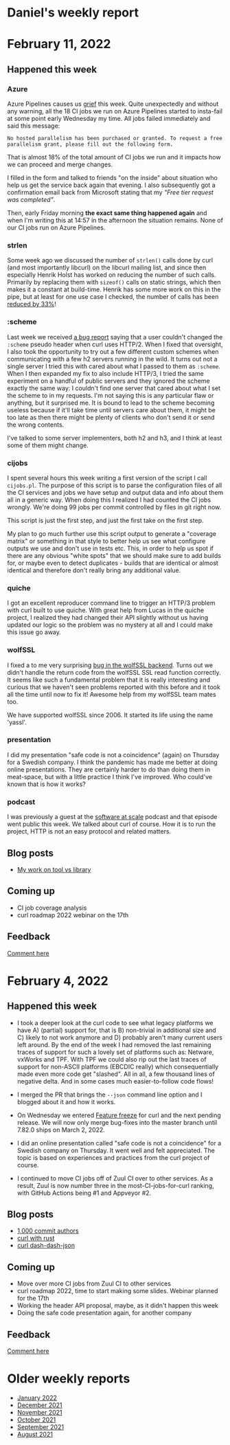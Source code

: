 # Daniel's weekly report

# February 11, 2022

## Happened this week

### Azure

Azure Pipelines causes us [grief](https://github.com/curl/curl/issues/8410)
this week. Quite unexpectedly and without any warning, all the 18 CI jobs we
run on Azure Pipelines started to insta-fail at some point early Wednesday my
time. All jobs failed immediately and said this message:

    No hosted parallelism has been purchased or granted. To request a free
    parallelism grant, please fill out the following form.

That is almost 18% of the total amount of CI jobs we run and it impacts how we
can proceed and merge changes.

I filled in the form and talked to friends "on the inside" about situation who
help us get the service back again that evening. I also subsequently got a
confirmation email back from Microsoft stating that my *"Free tier request was
completed"*.

Then, early Friday morning **the exact same thing happened again** and when
I'm writing this at 14:57 in the afternoon the situation remains. None of our
CI jobs run on Azure Pipelines.

### strlen

Some week ago we discussed the number of `strlen()` calls done by curl (and
most importantly libcurl) on the libcurl mailing list, and since then
especially Henrik Holst has worked on reducing the number of such
calls. Primarily by replacing them with `sizeof()` calls on static strings,
which then makes it a constant at build-time. Henrik has some more work on
this in the pipe, but at least for one use case I checked, the number of calls
has been [reduced by 33%](https://curl.se/mail/lib-2022-02/0097.html)!

### :scheme

Last week we received [a bug report](https://github.com/curl/curl/issues/8381)
saying that a user couldn't changed the `:scheme` pseudo header when curl uses
HTTP/2. When I fixed that oversight, I also took the opportunity to try out a
few different custom schemes when communicating with a few h2 servers running
in the wild. It turns out not a single server I tried this with cared about
what I passed to them as `:scheme`. When I then expanded my fix to also
include HTTP/3, I tried the same experiment on a handful of public servers and
they ignored the scheme exactly the same way: I couldn't find one server that
cared about what I set the scheme to in my requests. I'm not saying this is
any particular flaw or anything, but it surprised me. It is bound to lead to
the scheme becoming useless because if it'll take time until servers care
about them, it might be too late as then there might be plenty of clients who
don't send it or send the wrong contents.

I've talked to some server implementers, both h2 and h3, and I think at least
some of them might change.

### cijobs

I spent several hours this week writing a first version of the script I call
`cijobs.pl`. The purpose of this script is to parse the configuration files of
all the CI services and jobs we have setup and output data and info about them
all in a generic way. When doing this I realized I had counted the CI jobs
wrongly. We're doing 99 jobs per commit controlled by files in git right now.

This script is just the first step, and just the first take on the first step.

My plan to go much further use this script output to generate a "coverage
matrix" or something in that style to better help us see what configure
outputs we use and don't use in tests etc. This, in order to help us spot if
there are any obvious "white spots" that we should make sure to add builds
for, or maybe even to detect duplicates - builds that are identical or almost
identical and therefore don't really bring any additional value.

### quiche

I got an excellent reproducer command line to trigger an HTTP/3 problem with
curl built to use quiche. With great help from Lucas in the quiche project, I
realized they had changed their API slightly without us having updated our
logic so the problem was no mystery at all and I could make this issue go
away.

### wolfSSL

I fixed a to me very surprising [bug in the wolfSSL
backend](https://github.com/curl/curl/pull/8431). Turns out we didn't handle
the return code from the wolfSSL SSL read function correctly. It seems like
such a fundamental problem that it is really interesting and curious that we
haven't seen problems reported with this before and it took all the time until
now to fix it! Awesome help from my wolfSSL team mates too.

We have supported wolfSSL since 2006. It started its life using the name
'yassl'.

### presentation

I did my presentation "safe code is not a coincidence" (again) on Thursday for
a Swedish company. I think the pandemic has made me better at doing online
presentations. They are certainly harder to do than doing them in meat-space,
but with a little practice I think I've improved. Who could've known that is
how it works?

### podcast

I was previously a guest at the [software at
scale](https://www.softwareatscale.dev/p/software-at-scale-42-daniel-stenberg)
podcast and that episode went public this week. We talked about curl of
course. How it is to run the project, HTTP is not an easy protocol and related
matters.

## Blog posts

- [My work on tool vs library](https://daniel.haxx.se/blog/2022/02/10/my-work-on-tool-vs-library/)

## Coming up

- CI job coverage analysis
- curl roadmap 2022 webinar on the 17th

## Feedback

[Comment here](https://github.com/bagder/log/discussions)


# February 4, 2022

## Happened this week

- I took a deeper look at the curl code to see what legacy platforms we have
  A) (partial) support for, that is B) non-trivial in additional size and C)
  likely to not work anymore and D) probably aren't many current users left
  around. By the end of the week I had removed the last remaining traces of
  support for such a lovely set of platforms such as: Netware, vxWorks and
  TPF. With TPF we could also rip out the last traces of support for non-ASCII
  platforms (EBCDIC really) which consequentially made even more code get
  "slashed". All in all, a few thousand lines of negative delta. And in some
  cases much easier-to-follow code flows!

- I merged the PR that brings the `--json` command line option and I blogged
  about it and how it works.

- On Wednesday we entered [Feature
  freeze](https://curl.se/dev/feature-window.html) for curl and the next
  pending release. We will now only merge bug-fixes into the master branch
  until 7.82.0 ships on March 2, 2022.

- I did an online presentation called "safe code is not a coincidence" for a
  Swedish company on Thursday. It went well and felt appreciated. The topic is
  based on experiences and practices from the curl project of course.

- I continued to move CI jobs off of Zuul CI over to other services. As a
  result, Zuul is now number three in the most-CI-jobs-for-curl ranking, with
  GitHub Actions being #1 and Appveyor #2.

## Blog posts

- [1,000 commit authors](https://daniel.haxx.se/blog/2022/01/30/1000-commit-authors/)
- [curl with rust](https://daniel.haxx.se/blog/2022/02/01/curl-with-rust/)
- [curl dash-dash-json](https://daniel.haxx.se/blog/2022/02/02/curl-dash-dash-json/)

## Coming up

- Move over more CI jobs from Zuul CI to other services
- curl roadmap 2022, time to start making some slides. Webinar planned for the 17th
- Working the header API proposal, maybe, as it didn't happen this week
- Doing the safe code presentation again, for another company

## Feedback

[Comment here](https://github.com/bagder/log/discussions)

# Older weekly reports

- [January 2022](January-2022.md)
- [December 2021](December-2021.md)
- [November 2021](November-2021.md)
- [October 2021](October-2021.md)
- [September 2021](September-2021.md)
- [August 2021](August-2021.md)
